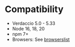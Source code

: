 # Compatibility

- Verdaccio 5.0 - 5.33
- Node 16, 18, 20
- npm 7+
- Browsers: See [browserslist](../.browserslistrc)
